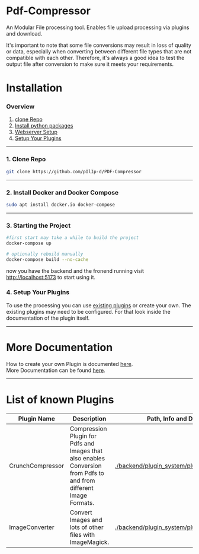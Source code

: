 # Pdf-Compressor

An Modular File processing tool. Enables file upload processing via plugins and download.

It's important to note that some file conversions may result in loss of quality or data, especially when converting
between different file types that are not compatible with each other. Therefore, it's always a good idea to test the
output file after conversion to make sure it meets your requirements.

# Installation

### Overview

1. [clone Repo](#1-clone-repo)
2. [Install python packages](#2-install-python-packages)
3. [Webserver Setup](#3-webserver-setup)
4. [Setup Your Plugins](#4-Setup-Your-Plugins)

----

### 1. Clone Repo

```bash
git clone https://github.com/pIlIp-d/PDF-Compressor
```

----

### 2. Install Docker and Docker Compose

```bash
sudo apt install docker.io docker-compose 
```

----

### 3. Starting the Project

```bash
#first start may take a while to build the project
docker-compose up

# optionally rebuild manually
docker-compose build --no-cache
```

now you have the backend and the fronend running
visit [http://localhost:5173](http://localhost:5173) to start using it.

### 4. Setup Your Plugins

To use the processing you can use [existing plugins](#List-of-known-Plugins) or create your own.
The existing plugins may need to be configured. For that look inside the documentation of the plugin itself.

----

# More Documentation

How to create your own Plugin is documented [here](documentation/Plugin.md).  
More Documentation can be found [here](documentation/README.md).


----

# List of known Plugins

| Plugin Name      | Description                                                                                                        | Path, Info and Documentation                                                                           | Credits                                   |
|------------------|--------------------------------------------------------------------------------------------------------------------|--------------------------------------------------------------------------------------------------------|-------------------------------------------|
| CrunchCompressor | Compression Plugin for Pdfs and Images that also enables Conversion from Pdfs to and from different Image Formats. | [./backend/plugin_system/plugins/crunch_compressor](./backend/plugin_system/plugins/crunch_compressor) | [Philip Dell](https://github.com/pIlIp-d) |
| ImageConverter   | Convert Images and lots of other files with ImageMagick.                                                           | [./backend/plugin_system/plugins/image_converter](./backend/plugin_system/plugins/image_converter)     | [Philip Dell](https://github.com/pIlIp-d) |

